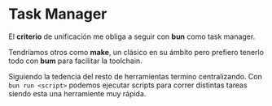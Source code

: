 # Task Manager

El **criterio** de unificación me obliga a seguir con **bun** como task manager.

Tendríamos otros como **make**, un clásico en su ámbito pero prefiero tenerlo todo con **bum** para facilitar la toolchain.

Siguiendo la tedencia del resto de herramientas termino centralizando. Con ``bun run <script>`` podemos ejecutar scripts para correr distintas tareas siendo esta una herramiente muy rápida. 